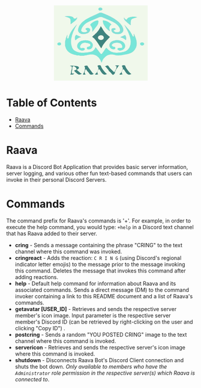<p align="center">
    <img src="images/raavaLogo.jpg" height="200" width="250">
</p>

# Table of Contents
* [Raava](#raava)
* [Commands](#commands)

<a name="raava"/>

# Raava
Raava is a Discord Bot Application that provides basic server information, server logging, and various other fun text-based commands that users can invoke in their personal Discord Servers.

<a name="commands"/>

# Commands
The command prefix for Raava's commands is '+'. For example, in order to execute the help command, you would type: `+help` in a Discord text channel that has Raava added to their server.

* **cring** - Sends a message containing the phrase "CRING" to the text channel where this command was invoked.
* **cringreact** - Adds the reaction: `C R I N G` (using Discord's regional indicator letter emojis) to the message prior to the message invoking this command. Deletes the message that invokes this command after adding reactions. 
* **help** - Default help command for information about Raava and its associated commands. Sends a direct message (DM) to the command invoker containing a link to this README document and a list of Raava's commands.
* **getavatar \[USER_ID\]** - Retrieves and sends the respective server member's icon image. Input parameter is the respective server member's Discord ID (can be retrieved by right-clicking on the user and clicking "Copy ID") .
* **postcring** - Sends a random "YOU POSTED CRING" image to the text channel where this command is invoked.
* **servericon** - Retrieves and sends the respective server's icon image where this command is invoked.
* **shutdown** - Disconnects Raava Bot's Discord Client connection and shuts the bot down. *Only available to members who have the `Administrator` role permission in the respective server(s) which Raava is connected to*.
